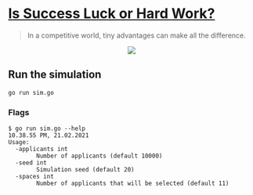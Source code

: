 # [Is Success Luck or Hard Work?](https://youtu.be/3LopI4YeC4I?t=218)

> In a competitive world, tiny advantages can make all the difference.

<p align="center">
    <a href="https://youtu.be/3LopI4YeC4I?t=218" alt="Veritasium's video link">
            <img src="https://img.youtube.com/vi/3LopI4YeC4I/0.jpg" />
    </a>
</p>

## Run the simulation

```shell script
go run sim.go
```

### Flags

```
$ go run sim.go --help                                                                                                                                                                                                   10.38.55 PM, 21.02.2021
Usage:
  -applicants int
        Number of applicants (default 10000)
  -seed int
        Simulation seed (default 20)
  -spaces int
        Number of applicants that will be selected (default 11)
```
